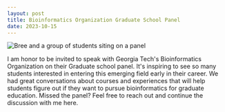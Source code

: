```yaml
--- 
layout: post 
title: Bioinformatics Organization Graduate School Panel 
date: 2023-10-15
---
```

  <img src="/website/images/graduate-school-panel.jpg" alt="Bree and a group of students siting on a panel">   

<p>
I am honor to be invited to speak with Georgia Tech's Bioinformatics Organization on their Graduate school panel. It's inspiring to see so many students interested in entering this emerging field early in their career. We had great conversations about courses and experiences that will help students figure out if they want to pursue bioinformatics for graduate education. Missed the panel? Feel free to reach out and continue the discussion with me here. 
</p>
